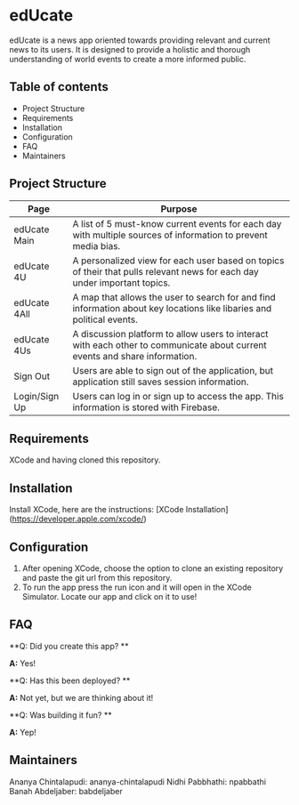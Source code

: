 # edUcate

edUcate is a news app oriented towards providing relevant and current news to its users. It is designed to provide a holistic and thorough understanding of world events to create a more informed public.

## Table of contents

- Project Structure
- Requirements
- Installation
- Configuration
- FAQ
- Maintainers

## Project Structure

| Page  | Purpose |
| ------------- | ------------- |
| edUcate Main | A list of 5 must-know current events for each day with multiple sources of information to prevent media bias. |
| edUcate 4U | A personalized view for each user based on topics of their that pulls relevant news for each day under important topics. |
| edUcate 4All | A map that allows the user to search for and find information about key locations like libaries and political events. |
| edUcate 4Us | A discussion platform to allow users to interact with each other to communicate about current events and share information. |
| Sign Out | Users are able to sign out of the application, but application still saves session information. |
| Login/Sign Up  | Users can log in or sign up to access the app. This information is stored with Firebase. |

## Requirements

XCode and having cloned this repository.

## Installation

Install XCode, here are the instructions: [XCode Installation] (https://developer.apple.com/xcode/)

## Configuration

1. After opening XCode, choose the option to clone an existing repository and paste the git url from this repository.
2. To run the app press the run icon and it will open in the XCode Simulator. Locate our app and click on it to use!

## FAQ 

**Q: Did you create this app? **

**A:** Yes!

**Q: Has this been deployed? **

**A:** Not yet, but we are thinking about it!

**Q: Was building it fun? **

**A:** Yep!

## Maintainers

Ananya Chintalapudi: ananya-chintalapudi
Nidhi Pabbhathi: npabbathi
Banah Abdeljaber: babdeljaber
